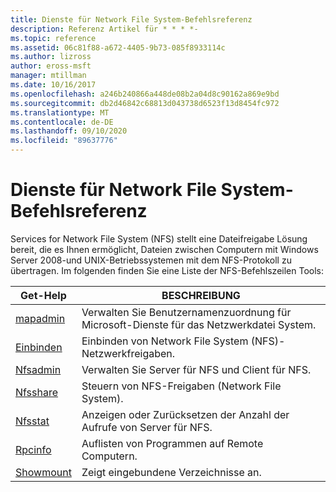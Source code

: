```yaml
---
title: Dienste für Network File System-Befehlsreferenz
description: Referenz Artikel für * * * *-
ms.topic: reference
ms.assetid: 06c81f88-a672-4405-9b73-085f8933114c
ms.author: lizross
author: eross-msft
manager: mtillman
ms.date: 10/16/2017
ms.openlocfilehash: a246b240866a448de08b2a04d8c90162a869e9bd
ms.sourcegitcommit: db2d46842c68813d043738d6523f13d8454fc972
ms.translationtype: MT
ms.contentlocale: de-DE
ms.lasthandoff: 09/10/2020
ms.locfileid: "89637776"
---
```

# <a name="services-for-network-file-system-command-reference"></a>Dienste für Network File System-Befehlsreferenz

Services for Network File System (NFS) stellt eine Dateifreigabe Lösung bereit, die es Ihnen ermöglicht, Dateien zwischen Computern mit Windows Server 2008-und UNIX-Betriebssystemen mit dem NFS-Protokoll zu übertragen.
Im folgenden finden Sie eine Liste der NFS-Befehlszeilen Tools:


| Get-Help | BESCHREIBUNG |
| ------- | ----------- |
| [mapadmin](mapadmin.md) | Verwalten Sie Benutzernamenzuordnung für Microsoft-Dienste für das Netzwerkdatei System. |
| [Einbinden](mount.md) | Einbinden von Network File System (NFS)-Netzwerkfreigaben. |
| [Nfsadmin](nfsadmin.md) | Verwalten Sie Server für NFS und Client für NFS. |
| [Nfsshare](nfsshare.md) | Steuern von NFS-Freigaben (Network File System). |
| [Nfsstat](nfsstat.md) | Anzeigen oder Zurücksetzen der Anzahl der Aufrufe von Server für NFS. |
| [Rpcinfo](rpcinfo.md) | Auflisten von Programmen auf Remote Computern. |
| [Showmount](showmount.md)|Zeigt eingebundene Verzeichnisse an. |
